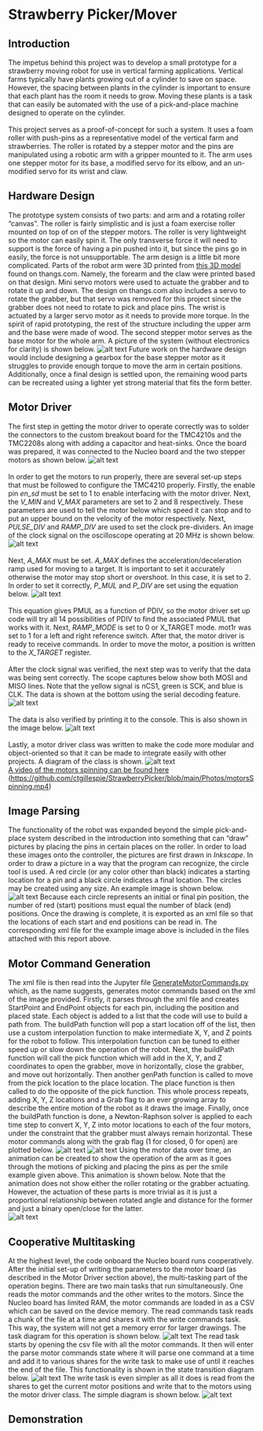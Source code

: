 # Strawberry Picker/Mover
## Introduction
The impetus behind this project was to develop a small prototype for a strawberry moving robot for use in vertical farming applications. Vertical farms typically have plants growing out of a cylinder to save on space. However, the spacing between plants in the cylinder is important to ensure that each plant has the room it needs to grow. Moving these plants is a task that can easily be automated with the use of a pick-and-place machine designed to operate on the cylinder. <br /> <br />
This project serves as a proof-of-concept for such a system. It uses a foam roller with push-pins as a representative model of the vertical farm and strawberries. The roller is rotated by a stepper motor and the pins are manipulated using a robotic arm with a gripper mounted to it. The arm uses one stepper motor for its base, a modified servo for its elbow, and an un-modified servo for its wrist and claw.
## Hardware Design
The prototype system consists of two parts: and arm and a rotating roller “canvas”. The roller is fairly simplistic and is just a foam exercise roller mounted on top of on of the stepper motors. The roller is very lightweight so the motor can easily spin it. The only transverse force it will need to support is the force of having a pin pushed into it, but since the pins go in easily, the force is not unsupportable. The arm design is a little bit more complicated. Parts of the robot arm were 3D printed from [this 3D model](https://thangs.com/designer/m/3d-model/38899) found on thangs.com. Namely, the forearm and the claw were printed based on that design. Mini servo motors were used to actuate the grabber and to rotate it up and down. The design on thangs.com also includes a servo to rotate the grabber, but that servo was removed for this project since the grabber does not need to rotate to pick and place pins. The wrist is actuated by a larger servo motor as it needs to provide more torque. In the spirit of rapid prototyping, the rest of the structure including the upper arm and the base were made of wood. The second stepper motor serves as the base motor for the whole arm. A picture of the system (without electronics for clarity) is shown below.
![alt text](https://github.com/ctgillespie/StrawberryPicker/blob/main/Photos/Prototype.jpg?raw=true "Prototype System")
Future work on the hardware design would include designing a gearbox for the base stepper motor as it struggles to provide enough torque to move the arm in certain positions. Additionally, once a final design is settled upon, the remaining wood parts can be recreated using a lighter yet strong material that fits the form better.
## Motor Driver
The first step in getting the motor driver to operate correctly was to solder the connectors to the custom breakout board for the TMC4210s and the TMC2208s along with adding a capacitor and heat-sinks. Once the board was prepared, it was connected to the Nucleo board and the two stepper motors as shown below. 
![alt text](https://github.com/ctgillespie/StrawberryPicker/blob/main/Photos/MotorWiringDiagram.png?raw=true "Wiring Diagram")<br /><br />
In order to get the motors to run properly, there are several set-up steps that must be followed to configure the TMC4210 properly. Firstly, the enable pin *en_sd* must be set to 1 to enable interfacing with the motor driver. Next, the *V_MIN* and *V_MAX* parameters are set to 2 and 8 respectively. These parameters are used to tell the motor below which speed it can stop and to put an upper bound on the velocity of the motor respectively. Next, *PULSE_DIV* and *RAMP_DIV* are used to set the clock pre-dividers. An image of the clock signal on the oscilloscope operating at 20 MHz is shown below.
![alt text](https://github.com/ctgillespie/StrawberryPicker/blob/main/Photos/ClockSignal.png?raw=true "Clock Signal")<br /><br />
Next, *A_MAX* must be set. *A_MAX* defines the acceleration/deceleration ramp used for moving to a target. It is important to set it accurately otherwise the motor may stop short or overshoot. In this case, it is set to 2. In order to set it correctly, *P_MUL* and *P_DIV* are set using the equation below.
![alt text](https://github.com/ctgillespie/StrawberryPicker/blob/main/Photos/PMUL.PNG?raw=true "PMUL Equation")<br /><br />
This equation gives PMUL as a function of PDIV, so the motor driver set up code will try all 14 possibilities of PDIV to find the associated PMUL that works with it. Next, *RAMP_MODE* is set to 0 or X_TARGET mode. mot1r was set to 1 for a left and right reference switch. After that, the motor driver is ready to receive commands. In order to move the motor, a position is written to the *X_TARGET* register. <br /> <br />
After the clock signal was verified, the next step was to verify that the data was being sent correctly. The scope captures below show both MOSI and MISO lines. Note that the yellow signal is nCS1, green is SCK, and blue is CLK. The data is shown at the bottom using the serial decoding feature.
![alt text](https://github.com/ctgillespie/StrawberryPicker/blob/main/Photos/DataCaptures.PNG?raw=true "Data Scope Capture")<br /><br />
The data is also verified by printing it to the console. This is also shown in the image below.
![alt text](https://github.com/ctgillespie/StrawberryPicker/blob/main/Photos/DataInConsole.PNG?raw=true "Data In Console")<br /><br />
Lastly, a motor driver class was written to make the code more modular and object-oriented so that it can be made to integrate easily with other projects. A diagram of the class is shown.
![alt text](https://github.com/ctgillespie/StrawberryPicker/blob/main/Photos/MotorDriverClassDiagram.png?raw=true "Motor Driver Class Diagram") <br />
[A video of the motors spinning can be found here](https://drive.google.com/file/d/1Qb-K9VdT-8qYitZVEhLl1PaHGWKx7_Ab/view?usp=sharing)
(https://github.com/ctgillespie/StrawberryPicker/blob/main/Photos/motorsSpinning.mp4)
## Image Parsing
The functionality of the robot was expanded beyond the simple pick-and-place system described in the introduction into something that can “draw” pictures by placing the pins in certain places on the roller. In order to load these images onto the controller, the pictures are first drawn in *Inkscape*. In order to draw a picture in a way that the program can recognize, the circle tool is used. A red circle (or any color other than black) indicates a starting location for a pin and a black circle indicates a final location. The circles may be created using any size. An example image is shown below. <br />
![alt text](https://github.com/ctgillespie/StrawberryPicker/blob/main/Photos/SmileDrawing.PNG?raw=true "Smile Example")
Because each circle represents an initial or final pin position, the number of red (start) positions must equal the number of black (end) positions. Once the drawing is complete, it is exported as an xml file so that the locations of each start and end positions can be read in. The corresponding xml file for the example image above is included in the files attached with this report above.
## Motor Command Generation
The xml file is then read into the Jupyter file [GenerateMotorCommands.py](https://github.com/ctgillespie/StrawberryPicker/blob/main/GenerateMotorCommands.ipynb) which, as the name suggests, generates motor commands based on the xml of the image provided. Firstly, it parses through the xml file and creates StartPoint and EndPoint objects for each pin, including the position and placed state. Each object is added to a list that the code will use to build a path from. The buildPath function will pop a start location off of the list, then use a custom interpolation function to make intermediate X, Y, and Z points for the robot to follow. This interpolation function can be tuned to either speed up or slow down the operation of the robot. Next, the buildPath function will call the pick function which will add in the X, Y, and Z coordinates to open the grabber, move in horizontally, close the grabber, and move out horizontally. Then another genPath function is called to move from the pick location to the place location. The place function is then called to do the opposite of the pick function. This whole process repeats, adding X, Y, Z locations and a Grab flag to an ever growing array to describe the entire motion of the robot as it draws the image. Finally, once the buildPath function is done, a Newton-Raphson solver is applied to each time step to convert X, Y, Z into motor locations to each of the four motors, under the constraint that the grabber must always remain horizontal. These motor commands along with the grab flag (1 for closed, 0 for open) are plotted below.
![alt text](https://github.com/ctgillespie/StrawberryPicker/blob/main/Photos/MotorCommandGraph.PNG?raw=true "Motor Commands")
![alt text](https://github.com/ctgillespie/StrawberryPicker/blob/main/Photos/GrabGraph.PNG?raw=true "Grab Commands")
Using the motor data over time, an animation can be created to show the operation of the arm as it goes through the motions of picking and placing the pins as per the smile example given above. This animation is shown below. Note that the animation does not show either the roller rotating or the grabber actuating. However, the actuation of these parts is more trivial as it is just a proportional relationship between rotated angle and distance for the former and just a binary open/close for the latter.<br />
![alt text](https://github.com/ctgillespie/StrawberryPicker/blob/main/Photos/armgif.gif?raw=true "Arm Animation")
## Cooperative Multitasking
At the highest level, the code onboard the Nucleo board runs cooperatively. After the initial set-up of writing the parameters to the motor board (as described in the Motor Driver section above), the multi-tasking part of the operation begins. There are two main tasks that run simultaneously. One reads the motor commands and the other writes to the motors. Since the Nucleo board has limited RAM, the motor commands are loaded in as a CSV which can be saved on the device memory. The read commands task reads a chunk of the file at a time and shares it with the write commands task. This way, the system will not get a memory error for larger drawings. The task diagram for this operation is shown below.
![alt text](https://github.com/ctgillespie/StrawberryPicker/blob/main/Photos/TaskDiagram.PNG?raw=true "Task Diagram")
The read task starts by opening the csv file with all the motor commands. It then will enter the parse motor commands state where it will parse one command at a time and add it to various shares for the write task to make use of until it reaches the end of the file. This functionality is shown in the state transition diagram below.
![alt text](https://github.com/ctgillespie/StrawberryPicker/blob/main/Photos/ReadCommandsSTD.PNG?raw=true "Read Commands State Transition Diagram")
The write task is even simpler as all it does is read from the shares to get the current motor positions and write that to the motors using the motor driver class. The simple diagram is shown below.
![alt text](https://github.com/ctgillespie/StrawberryPicker/blob/main/Photos/WriteCommandsSTD.PNG?raw=true "Write Commands State Transition Diagram")
## Demonstration
